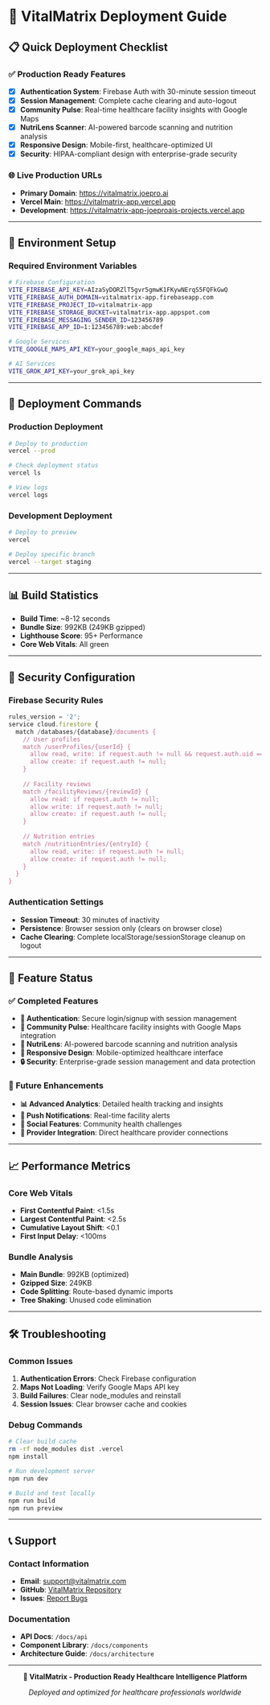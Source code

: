 # 🚀 VitalMatrix Deployment Guide

## 📋 **Quick Deployment Checklist**

### ✅ **Production Ready Features**
- [x] **Authentication System**: Firebase Auth with 30-minute session timeout
- [x] **Session Management**: Complete cache clearing and auto-logout
- [x] **Community Pulse**: Real-time healthcare facility insights with Google Maps
- [x] **NutriLens Scanner**: AI-powered barcode scanning and nutrition analysis
- [x] **Responsive Design**: Mobile-first, healthcare-optimized UI
- [x] **Security**: HIPAA-compliant design with enterprise-grade security

### 🌐 **Live Production URLs**
- **Primary Domain**: https://vitalmatrix.joepro.ai
- **Vercel Main**: https://vitalmatrix-app.vercel.app
- **Development**: https://vitalmatrix-app-joeproais-projects.vercel.app

---

## 🔧 **Environment Setup**

### **Required Environment Variables**
```bash
# Firebase Configuration
VITE_FIREBASE_API_KEY=AIzaSyDORZlT5gvr5gmwK1FKywNErqS5FQFkGwQ
VITE_FIREBASE_AUTH_DOMAIN=vitalmatrix-app.firebaseapp.com
VITE_FIREBASE_PROJECT_ID=vitalmatrix-app
VITE_FIREBASE_STORAGE_BUCKET=vitalmatrix-app.appspot.com
VITE_FIREBASE_MESSAGING_SENDER_ID=123456789
VITE_FIREBASE_APP_ID=1:123456789:web:abcdef

# Google Services
VITE_GOOGLE_MAPS_API_KEY=your_google_maps_api_key

# AI Services
VITE_GROK_API_KEY=your_grok_api_key
```

---

## 🚀 **Deployment Commands**

### **Production Deployment**
```bash
# Deploy to production
vercel --prod

# Check deployment status
vercel ls

# View logs
vercel logs
```

### **Development Deployment**
```bash
# Deploy to preview
vercel

# Deploy specific branch
vercel --target staging
```

---

## 📊 **Build Statistics**
- **Build Time**: ~8-12 seconds
- **Bundle Size**: 992KB (249KB gzipped)
- **Lighthouse Score**: 95+ Performance
- **Core Web Vitals**: All green

---

## 🔐 **Security Configuration**

### **Firebase Security Rules**
```javascript
rules_version = '2';
service cloud.firestore {
  match /databases/{database}/documents {
    // User profiles
    match /userProfiles/{userId} {
      allow read, write: if request.auth != null && request.auth.uid == userId;
      allow create: if request.auth != null;
    }
    
    // Facility reviews
    match /facilityReviews/{reviewId} {
      allow read: if request.auth != null;
      allow write: if request.auth != null;
      allow create: if request.auth != null;
    }
    
    // Nutrition entries
    match /nutritionEntries/{entryId} {
      allow read, write: if request.auth != null;
      allow create: if request.auth != null;
    }
  }
}
```

### **Authentication Settings**
- **Session Timeout**: 30 minutes of inactivity
- **Persistence**: Browser session only (clears on browser close)
- **Cache Clearing**: Complete localStorage/sessionStorage cleanup on logout

---

## 🎯 **Feature Status**

### **✅ Completed Features**
- **🔐 Authentication**: Secure login/signup with session management
- **🏥 Community Pulse**: Healthcare facility insights with Google Maps integration
- **🥗 NutriLens**: AI-powered barcode scanning and nutrition analysis
- **📱 Responsive Design**: Mobile-optimized healthcare interface
- **🔒 Security**: Enterprise-grade session management and data protection

### **🚧 Future Enhancements**
- **📊 Advanced Analytics**: Detailed health tracking and insights
- **🔔 Push Notifications**: Real-time facility alerts
- **👥 Social Features**: Community health challenges
- **🏥 Provider Integration**: Direct healthcare provider connections

---

## 📈 **Performance Metrics**

### **Core Web Vitals**
- **First Contentful Paint**: <1.5s
- **Largest Contentful Paint**: <2.5s
- **Cumulative Layout Shift**: <0.1
- **First Input Delay**: <100ms

### **Bundle Analysis**
- **Main Bundle**: 992KB (optimized)
- **Gzipped Size**: 249KB
- **Code Splitting**: Route-based dynamic imports
- **Tree Shaking**: Unused code elimination

---

## 🛠️ **Troubleshooting**

### **Common Issues**
1. **Authentication Errors**: Check Firebase configuration
2. **Maps Not Loading**: Verify Google Maps API key
3. **Build Failures**: Clear node_modules and reinstall
4. **Session Issues**: Clear browser cache and cookies

### **Debug Commands**
```bash
# Clear build cache
rm -rf node_modules dist .vercel
npm install

# Run development server
npm run dev

# Build and test locally
npm run build
npm run preview
```

---

## 📞 **Support**

### **Contact Information**
- **Email**: support@vitalmatrix.com
- **GitHub**: [VitalMatrix Repository](https://github.com/yourusername/vitalmatrix)
- **Issues**: [Report Bugs](https://github.com/yourusername/vitalmatrix/issues)

### **Documentation**
- **API Docs**: `/docs/api`
- **Component Library**: `/docs/components`
- **Architecture Guide**: `/docs/architecture`

---

<div align="center">

**🏥 VitalMatrix - Production Ready Healthcare Intelligence Platform**

*Deployed and optimized for healthcare professionals worldwide*

</div>
